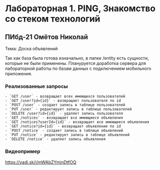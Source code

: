 # Лабораторная 1. PING, Знакомство со стеком технологий

## ПИбд-21 Омётов Николай

Тема: Доска объявлений

Так как база была готова изначально, в папке /entity есть сущности, которые не были применены.
Плануруется доработка сервера для лабораторной работы по базам данных с подключением мобильного приложения.

### Реализованные запросы

    - `GET /user` - возвращает всех имеющихся пользователей
    - `GET /user?id={id}` - возвращает пользователя по id
    - `POST /user` - создает запись в таблице пользователей
    - `PUT /user` - редактирует запись в таблице пользователей
    - `DELETE /user?id={id}` - удаляет запись пользователя
    - `GET /notices` - возвращает все имеющиеся объявления
    - `GET /notices?userId={id}` - возвращает все имеющиеся объявления
    - `GET /notice?id={id}` - возвращает объявление по id
    - `POST /notice` - создает запись в таблице объявлений
    - `PUT /notice` - редактирует запись в таблице объявлений
    - `DELETE /notice` - удаляет запись объявления

### Видеопример

<https://yadi.sk/i/mWAbZYmjnDtfOQ>
